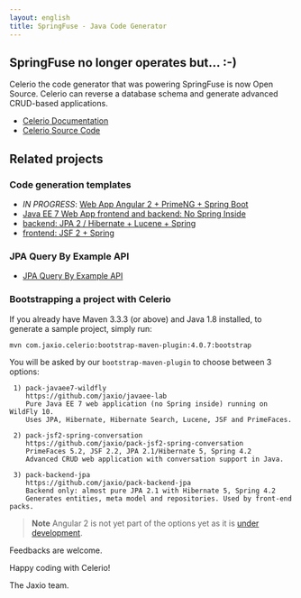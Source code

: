 ```yaml
---
layout: english
title: SpringFuse - Java Code Generator
---
```

## SpringFuse no longer operates but... :-)

Celerio the code generator that was powering SpringFuse is now Open Source. Celerio can reverse 
a database schema and generate advanced CRUD-based applications.

* [Celerio Documentation](http://www.jaxio.com/documentation/celerio)
* [Celerio Source Code](https://github.com/jaxio/celerio)

## Related projects

### Code generation templates

 * *IN PROGRESS*: [Web App Angular 2 + PrimeNG + Spring Boot](https://github.com/jaxio/celerio-angular-quickstart)
 * [Java EE 7 Web App frontend and backend: No Spring Inside](https://github.com/jaxio/javaee-lab)
 * [backend: JPA 2 / Hibernate + Lucene + Spring](https://github.com/jaxio/pack-backend-jpa)
 * [frontend: JSF 2 + Spring](https://github.com/jaxio/pack-jsf2-spring-conversation)

### JPA Query By Example API

 * [JPA Query By Example API](https://github.com/jaxio/jpa-query-by-example)

### Bootstrapping a project with Celerio

If you already have Maven 3.3.3 (or above) and Java 1.8 installed, to generate a sample project, simply run:

	mvn com.jaxio.celerio:bootstrap-maven-plugin:4.0.7:bootstrap

You will be asked by our `bootstrap-maven-plugin` to choose between 3 options:
    
     1) pack-javaee7-wildfly
        https://github.com/jaxio/javaee-lab
        Pure Java EE 7 web application (no Spring inside) running on WildFly 10.
        Uses JPA, Hibernate, Hibernate Search, Lucene, JSF and PrimeFaces.
    
     2) pack-jsf2-spring-conversation
        https://github.com/jaxio/pack-jsf2-spring-conversation
        PrimeFaces 5.2, JSF 2.2, JPA 2.1/Hibernate 5, Spring 4.2
        Advanced CRUD web application with conversation support in Java.
    
     3) pack-backend-jpa
        https://github.com/jaxio/pack-backend-jpa
        Backend only: almost pure JPA 2.1 with Hibernate 5, Spring 4.2
        Generates entities, meta model and repositories. Used by front-end packs.

> **Note** Angular 2 is not yet part of the options yet as it is [under development](https://github.com/jaxio/celerio-angular-quickstart).

Feedbacks are welcome.

Happy coding with Celerio!

The Jaxio team.

<br/>
<br/>
<br/>
<br/>
<br/>
<br/>
<br/>
<br/>
<br/>
<br/>